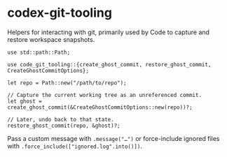 # codex-git-tooling

Helpers for interacting with git, primarily used by Code to capture and restore
workspace snapshots.

```rust,no_run
use std::path::Path;

use code_git_tooling::{create_ghost_commit, restore_ghost_commit, CreateGhostCommitOptions};

let repo = Path::new("/path/to/repo");

// Capture the current working tree as an unreferenced commit.
let ghost = create_ghost_commit(&CreateGhostCommitOptions::new(repo))?;

// Later, undo back to that state.
restore_ghost_commit(repo, &ghost)?;
```

Pass a custom message with `.message("…")` or force-include ignored files with
`.force_include(["ignored.log".into()])`.
